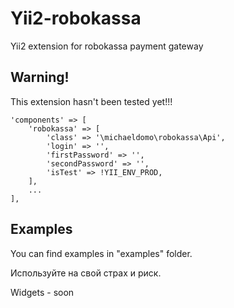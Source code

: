 # Yii2-robokassa
Yii2 extension for robokassa payment gateway

## Warning!
This extension hasn't been tested yet!!!

```
'components' => [
    'robokassa' => [
        'class' => '\michaeldomo\robokassa\Api',
        'login' => '',
        'firstPassword' => '',
        'secondPassword' => '',
        'isTest' => !YII_ENV_PROD,
    ],
    ...
],
```

## Examples
You can find examples in "examples" folder.

Используйте на свой страх и риск.

Widgets - soon
